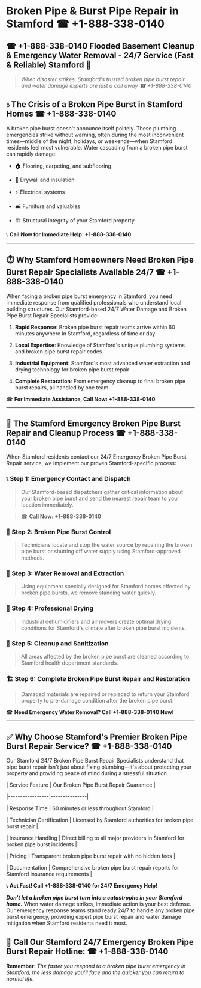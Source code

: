 # Broken Pipe & Burst Pipe Repair in Stamford ☎ +1-888-338-0140  
## ☎ +1-888-338-0140 Flooded Basement Cleanup & Emergency Water Removal - 24/7 Service (Fast & Reliable) Stamford 🚨  

> *When disaster strikes, Stamford's trusted broken pipe burst repair and water damage experts are just a call away ☎ +1-888-338-0140*  

## 💧 The Crisis of a Broken Pipe Burst in Stamford Homes ☎ +1-888-338-0140  

A broken pipe burst doesn't announce itself politely. These plumbing emergencies strike without warning, often during the most inconvenient times—middle of the night, holidays, or weekends—when Stamford residents feel most vulnerable. Water cascading from a broken pipe burst can rapidly damage:  

* 🏠 Flooring, carpeting, and subflooring  
* 🧱 Drywall and insulation  
* ⚡ Electrical systems  
* 🛋️ Furniture and valuables  
* 🏗️ Structural integrity of your Stamford property  

📞 **Call Now for Immediate Help: +1-888-338-0140**  

---  

## ⏱️ Why Stamford Homeowners Need Broken Pipe Burst Repair Specialists Available 24/7 ☎ +1-888-338-0140  

When facing a broken pipe burst emergency in Stamford, you need immediate response from qualified professionals who understand local building structures. Our Stamford-based 24/7 Water Damage and Broken Pipe Burst Repair Specialists provide:  

1. **Rapid Response**: Broken pipe burst repair teams arrive within 60 minutes anywhere in Stamford, regardless of time or day  
2. **Local Expertise**: Knowledge of Stamford's unique plumbing systems and broken pipe burst repair codes  
3. **Industrial Equipment**: Stamford's most advanced water extraction and drying technology for broken pipe burst repair  
4. **Complete Restoration**: From emergency cleanup to final broken pipe burst repairs, all handled by one team  

☎ **For Immediate Assistance, Call Now: +1-888-338-0140**  

---  

## 🔧 The Stamford Emergency Broken Pipe Burst Repair and Cleanup Process ☎ +1-888-338-0140  

When Stamford residents contact our 24/7 Emergency Broken Pipe Burst Repair service, we implement our proven Stamford-specific process:  

### 📞 Step 1: Emergency Contact and Dispatch  
> Our Stamford-based dispatchers gather critical information about your broken pipe burst and send the nearest repair team to your location immediately.  
> ☎ **Call Now: +1-888-338-0140**  

### 🚿 Step 2: Broken Pipe Burst Control  
> Technicians locate and stop the water source by repairing the broken pipe burst or shutting off water supply using Stamford-approved methods.  

### 🌊 Step 3: Water Removal and Extraction  
> Using equipment specially designed for Stamford homes affected by broken pipe bursts, we remove standing water quickly.  

### 💨 Step 4: Professional Drying  
> Industrial dehumidifiers and air movers create optimal drying conditions for Stamford's climate after broken pipe burst incidents.  

### 🧼 Step 5: Cleanup and Sanitization  
> All areas affected by the broken pipe burst are cleaned according to Stamford health department standards.  

### 🏗️ Step 6: Complete Broken Pipe Burst Repair and Restoration  
> Damaged materials are repaired or replaced to return your Stamford property to pre-damage condition after the broken pipe burst.  

☎ **Need Emergency Water Removal? Call +1-888-338-0140 Now!**  

---  

## ✅ Why Choose Stamford's Premier Broken Pipe Burst Repair Service? ☎ +1-888-338-0140  

Our Stamford 24/7 Broken Pipe Burst Repair Specialists understand that pipe burst repair isn't just about fixing plumbing—it's about protecting your property and providing peace of mind during a stressful situation.  

| Service Feature | Our Broken Pipe Burst Repair Guarantee |  
|-----------------|---------------|  
| Response Time | 60 minutes or less throughout Stamford |  
| Technician Certification | Licensed by Stamford authorities for broken pipe burst repair |  
| Insurance Handling | Direct billing to all major providers in Stamford for broken pipe burst incidents |  
| Pricing | Transparent broken pipe burst repair with no hidden fees |  
| Documentation | Comprehensive broken pipe burst repair reports for Stamford insurance requirements |  

📞 **Act Fast! Call +1-888-338-0140 for 24/7 Emergency Help!**  

***Don't let a broken pipe burst turn into a catastrophe in your Stamford home.*** When water damage strikes, immediate action is your best defense. Our emergency response teams stand ready 24/7 to handle any broken pipe burst emergency, providing expert pipe burst repair and water damage mitigation when Stamford residents need it most.  

## 📱 Call Our Stamford 24/7 Emergency Broken Pipe Burst Repair Hotline: ☎ +1-888-338-0140  

**Remember**: *The faster you respond to a broken pipe burst emergency in Stamford, the less damage you'll face and the quicker you can return to normal life.*